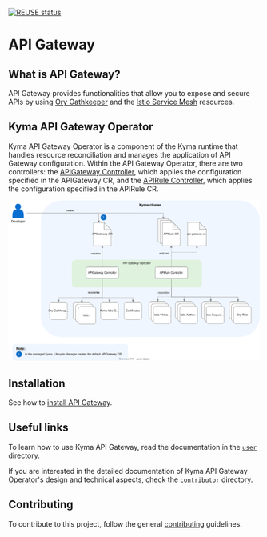 [![REUSE status](https://api.reuse.software/badge/github.com/kyma-project/examples)](https://api.reuse.software/info/github.com/kyma-project/examples)

# API Gateway

## What is API Gateway?

API Gateway provides functionalities that allow you to expose and secure APIs by using [Ory Oathkeeper](https://www.ory.sh/docs/oathkeeper) and the [Istio Service Mesh](https://istio.io/) resources.

## Kyma API Gateway Operator

Kyma API Gateway Operator is a component of the Kyma runtime that handles resource reconciliation and manages the application of API Gateway configuration. Within the API Gateway Operator, there are two controllers: the [APIGateway Controller](./00-10-overview-api-gateway-controller.md), which applies the configuration specified in the APIGateway CR, and the [APIRule Controller](./00-20-overview-api-rule-controller.md), which applies the configuration specified in the APIRule CR.

![Kyma API Gateway Operator Overview](./docs/assets/operator-overview.svg)

## Installation

See how to [install API Gateway](./docs/contributor/01-00-installation.md).

## Useful links

To learn how to use Kyma API Gateway, read the documentation in the [`user`](./docs/user/) directory. 

If you are interested in the detailed documentation of Kyma API Gateway Operator's design and technical aspects, check the [`contributor`](./docs/contributor/) directory.

## Contributing

To contribute to this project, follow the general [contributing](https://github.com/kyma-project/community/blob/main/docs/contributing/02-contributing.md) guidelines.